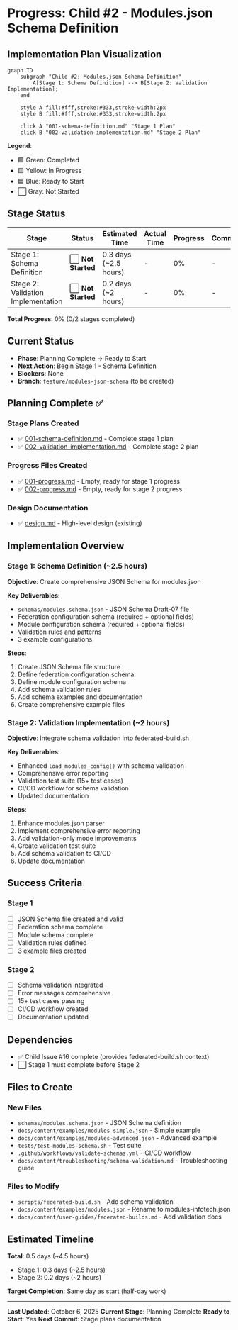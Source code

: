# Progress: Child #2 - Modules.json Schema Definition

## Implementation Plan Visualization

```mermaid
graph TD
    subgraph "Child #2: Modules.json Schema Definition"
        A[Stage 1: Schema Definition] --> B[Stage 2: Validation Implementation];
    end

    style A fill:#fff,stroke:#333,stroke-width:2px
    style B fill:#fff,stroke:#333,stroke-width:2px

    click A "001-schema-definition.md" "Stage 1 Plan"
    click B "002-validation-implementation.md" "Stage 2 Plan"
```

**Legend**:
- 🟩 Green: Completed
- 🟨 Yellow: In Progress
- 🟦 Blue: Ready to Start
- ⬜ Gray: Not Started

## Stage Status

| Stage | Status | Estimated Time | Actual Time | Progress | Commit |
|-------|--------|----------------|-------------|----------|--------|
| Stage 1: Schema Definition | ⬜ **Not Started** | 0.3 days (~2.5 hours) | - | 0% | - |
| Stage 2: Validation Implementation | ⬜ **Not Started** | 0.2 days (~2 hours) | - | 0% | - |

**Total Progress**: 0% (0/2 stages completed)

## Current Status
- **Phase**: Planning Complete → Ready to Start
- **Next Action**: Begin Stage 1 - Schema Definition
- **Blockers**: None
- **Branch**: `feature/modules-json-schema` (to be created)

## Planning Complete ✅

### Stage Plans Created
- ✅ [001-schema-definition.md](001-schema-definition.md) - Complete stage 1 plan
- ✅ [002-validation-implementation.md](002-validation-implementation.md) - Complete stage 2 plan

### Progress Files Created
- ✅ [001-progress.md](001-progress.md) - Empty, ready for stage 1 progress
- ✅ [002-progress.md](002-progress.md) - Empty, ready for stage 2 progress

### Design Documentation
- ✅ [design.md](design.md) - High-level design (existing)

## Implementation Overview

### Stage 1: Schema Definition (~2.5 hours)
**Objective**: Create comprehensive JSON Schema for modules.json

**Key Deliverables**:
- `schemas/modules.schema.json` - JSON Schema Draft-07 file
- Federation configuration schema (required + optional fields)
- Module configuration schema (required + optional fields)
- Validation rules and patterns
- 3 example configurations

**Steps**:
1. Create JSON Schema file structure
2. Define federation configuration schema
3. Define module configuration schema
4. Add schema validation rules
5. Add schema examples and documentation
6. Create comprehensive example files

### Stage 2: Validation Implementation (~2 hours)
**Objective**: Integrate schema validation into federated-build.sh

**Key Deliverables**:
- Enhanced `load_modules_config()` with schema validation
- Comprehensive error reporting
- Validation test suite (15+ test cases)
- CI/CD workflow for schema validation
- Updated documentation

**Steps**:
1. Enhance modules.json parser
2. Implement comprehensive error reporting
3. Add validation-only mode improvements
4. Create validation test suite
5. Add schema validation to CI/CD
6. Update documentation

## Success Criteria

### Stage 1
- [ ] JSON Schema file created and valid
- [ ] Federation schema complete
- [ ] Module schema complete
- [ ] Validation rules defined
- [ ] 3 example files created

### Stage 2
- [ ] Schema validation integrated
- [ ] Error messages comprehensive
- [ ] 15+ test cases passing
- [ ] CI/CD workflow created
- [ ] Documentation updated

## Dependencies

- ✅ Child Issue #16 complete (provides federated-build.sh context)
- ⬜ Stage 1 must complete before Stage 2

## Files to Create

### New Files
- `schemas/modules.schema.json` - JSON Schema definition
- `docs/content/examples/modules-simple.json` - Simple example
- `docs/content/examples/modules-advanced.json` - Advanced example
- `tests/test-modules-schema.sh` - Test suite
- `.github/workflows/validate-schemas.yml` - CI/CD workflow
- `docs/content/troubleshooting/schema-validation.md` - Troubleshooting guide

### Files to Modify
- `scripts/federated-build.sh` - Add schema validation
- `docs/content/examples/modules.json` - Rename to modules-infotech.json
- `docs/content/user-guides/federated-builds.md` - Add validation docs

## Estimated Timeline

**Total**: 0.5 days (~4.5 hours)
- Stage 1: 0.3 days (~2.5 hours)
- Stage 2: 0.2 days (~2 hours)

**Target Completion**: Same day as start (half-day work)

---

**Last Updated**: October 6, 2025
**Current Stage**: Planning Complete
**Ready to Start**: Yes
**Next Commit**: Stage plans documentation
